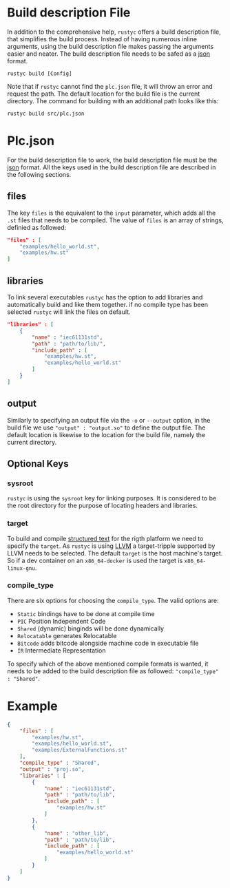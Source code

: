 # Build description File

In addition to the comprehensive help, `rustyc` offers a build description file, that simplifies the build process. Instead of having numerous inline arguments, using the build description file makes passing the arguments easier and neater. The build description file needs to be safed as a [json](https://en.wikipedia.org/wiki/JSON) format.

`rustyc build [Config]`

Note that if `rustyc` cannot find the `plc.json` file, it will throw an error and request the path. The default location for the build file is the current directory. The command for building with an additional path looks like this:

`rustyc build src/plc.json`


# Plc.json

For the build description file to work, the build description file must be the [json](https://en.wikipedia.org/wiki/JavaScript_Object_Notation) format. All the keys used in the build description file are described in the following sections. 


## files

The key `files` is the equivalent to the `input` parameter, which adds all the `.st` files that needs to be compiled. The value of `files` is an array of strings, definied as followed:
```json
"files" : [
    "examples/hello_world.st",
    "examples/hw.st"
]
```


## libraries

To link several executables `rustyc` has the option to add libraries and automatically build and like them together. if no compile type has been selected `rustyc` will link the files on default.

```json
"libraries" : [
    {
        "name" : "iec61131std",
        "path" : "path/to/lib/",
        "include_path" : [
            "examples/hw.st",
            "examples/hello_world.st"
        ]
    }
]
```

## output

Similarly to specifying an output file via the `-o` or `--output` option, in the build file we use `"output" : "output.so"` to define the output file. The default location is likewise to the location for the build file, namely the current directory. 



## Optional Keys
### sysroot

`rustyc` is using the `sysroot` key for linking purposes. It is considered to be the root directory for the purpose of locating headers and libraries.


### target

To build and compile [structured text](https://en.wikipedia.org/wiki/Structured_text) for the rigth platform we need to specify the `target`. As `rustyc` is using [LLVM](https://en.wikipedia.org/wiki/LLVM) a target-tripple supported by LLVM needs to be selected. The default `target` is the host machine's target. So if a dev container on an `x86_64-docker` is used the target is `x86_64-linux-gnu`.


### compile_type
There are six options for choosing the `compile_type`. The valid options are:
<!-- TODO we should probably describe what each of those options do -->
- `Static` bindings have to be done at compile time
- `PIC` Position Independent Code
- `Shared` (dynamic) binginds will be done dynamically
- `Relocatable` generates Relocatable 
- `Bitcode` adds bitcode alongside machine code in executable file
- `IR` Intermediate Representation

To specify which of the above mentioned compile formats is wanted, it needs to be added to the build description file as followed: `"compile_type" : "Shared"`.

# Example
```json
{
    "files" : [
        "examples/hw.st",
        "examples/hello_world.st",
        "examples/ExternalFunctions.st"
    ],
    "compile_type" : "Shared",
    "output" : "proj.so",
    "libraries" : [
        {
            "name" : "iec61131std",
            "path" : "path/to/lib",
            "include_path" : [
                "examples/hw.st"
            ]
        },
        {
            "name" : "other_lib",
            "path" : "path/to/lib",
            "include_path" : [
                "examples/hello_world.st"
            ]
        }
    ]
}
```